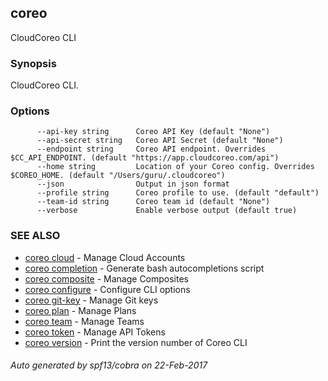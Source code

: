 ## coreo

CloudCoreo CLI

### Synopsis


CloudCoreo CLI.

### Options

```
      --api-key string      Coreo API Key (default "None")
      --api-secret string   Coreo API Secret (default "None")
      --endpoint string     Coreo API endpoint. Overrides $CC_API_ENDPOINT. (default "https://app.cloudcoreo.com/api")
      --home string         Location of your Coreo config. Overrides $COREO_HOME. (default "/Users/guru/.cloudcoreo")
      --json                Output in json format
      --profile string      Coreo profile to use. (default "default")
      --team-id string      Coreo team id (default "None")
      --verbose             Enable verbose output (default true)
```

### SEE ALSO
* [coreo cloud](coreo_cloud.md)	 - Manage Cloud Accounts
* [coreo completion](coreo_completion.md)	 - Generate bash autocompletions script
* [coreo composite](coreo_composite.md)	 - Manage Composites
* [coreo configure](coreo_configure.md)	 - Configure CLI options
* [coreo git-key](coreo_git-key.md)	 - Manage Git keys
* [coreo plan](coreo_plan.md)	 - Manage Plans
* [coreo team](coreo_team.md)	 - Manage Teams
* [coreo token](coreo_token.md)	 - Manage API Tokens
* [coreo version](coreo_version.md)	 - Print the version number of Coreo CLI

###### Auto generated by spf13/cobra on 22-Feb-2017
